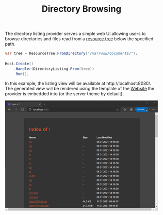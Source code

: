 ﻿---
title: Directory Browsing
cascade:
  type: docs
---

The directory listing provider serves a simple web UI allowing users to browse directories
and files read from a [resource tree](./resources) below the specified path.

```csharp
var tree = ResourceTree.FromDirectory("/var/www/documents/");

Host.Create()
    .Handler(DirectoryListing.From(tree))
    .Run();
```

In this example, the listing view will be available at http://localhost:8080/.
The generated view will be rendered using the template of the [Website](./websites) 
the provider is embedded into (or the server theme by default).

![Directory listing served by the GenHTTP server](listing.png)
